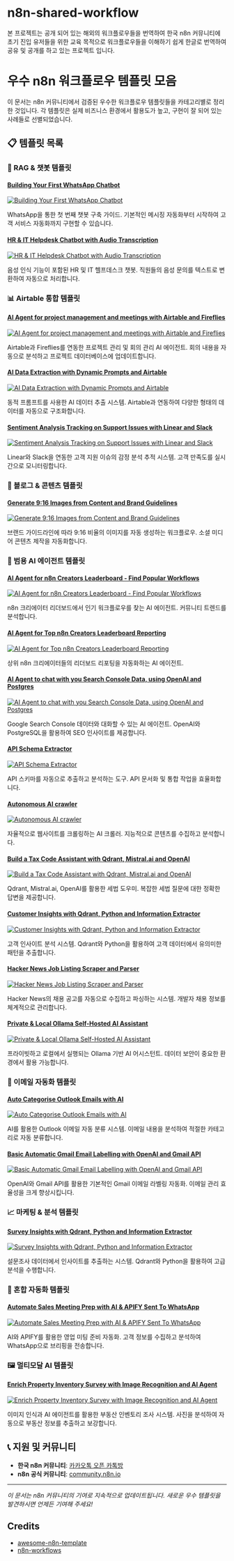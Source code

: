 # n8n-shared-workflow

본 프로젝트는 공개 되어 있는 해외의 워크플로우들을 번역하여 한국 n8n 커뮤니티에 초기 진입 유저들을 위한 교육 목적으로 워크플로우들을 이해하기 쉽게 한글로 번역하여 공유 및 공개를 하고 있는 프로젝트 입니다.

# 우수 n8n 워크플로우 템플릿 모음

이 문서는 n8n 커뮤니티에서 검증된 우수한 워크플로우 템플릿들을 카테고리별로 정리한 것입니다.
각 템플릿은 실제 비즈니스 환경에서 활용도가 높고, 구현이 잘 되어 있는 사례들로 선별되었습니다.

## 📋 템플릿 목록

### 🤖 RAG & 챗봇 템플릿

#### [Building Your First WhatsApp Chatbot](https://raw.githubusercontent.com/n8nKOR/n8n-shared-workflow/refs/heads/main/workflows/awesome-n8n-templates-by-enescingoz/rag/Building%20Your%20First%20WhatsApp%20Chatbot.json)
[![Building Your First WhatsApp Chatbot](workflows/awesome-n8n-templates-by-enescingoz/rag/Building%20Your%20First%20WhatsApp%20Chatbot.png)](https://raw.githubusercontent.com/n8nKOR/awesome-n8n-templates/refs/heads/main/workflows/awesome-n8n-templates-by-enescingoz/rag/Building%20Your%20First%20WhatsApp%20Chatbot.json)

WhatsApp을 통한 첫 번째 챗봇 구축 가이드. 기본적인 메시징 자동화부터 시작하여 고객 서비스 자동화까지 구현할 수 있습니다.

#### [HR & IT Helpdesk Chatbot with Audio Transcription](https://raw.githubusercontent.com/n8nKOR/awesome-n8n-templates/refs/heads/main/workflows/awesome-n8n-templates-by-enescingoz/rag/HR%20%26%20IT%20Helpdesk%20Chatbot%20with%20Audio%20Transcription.json)
[![HR & IT Helpdesk Chatbot with Audio Transcription](workflows/awesome-n8n-templates-by-enescingoz/rag/HR%20&%20IT%20Helpdesk%20Chatbot%20with%20Audio%20Transcription.png)](https://raw.githubusercontent.com/n8nKOR/awesome-n8n-templates/refs/heads/main/workflows/awesome-n8n-templates-by-enescingoz/rag/HR%20%26%20IT%20Helpdesk%20Chatbot%20with%20Audio%20Transcription.json)

음성 인식 기능이 포함된 HR 및 IT 헬프데스크 챗봇. 직원들의 음성 문의를 텍스트로 변환하여 자동으로 처리합니다.

### 📊 Airtable 통합 템플릿

#### [AI Agent for project management and meetings with Airtable and Fireflies](https://raw.githubusercontent.com/n8nKOR/awesome-n8n-templates/refs/heads/main/workflows/awesome-n8n-templates-by-enescingoz/airtable/AI%20Agent%20for%20project%20management%20and%20meetings%20with%20Airtable%20and%20Fireflies.json)
[![AI Agent for project management and meetings with Airtable and Fireflies](workflows/awesome-n8n-templates-by-enescingoz/airtable/AI%20Agent%20for%20project%20management%20and%20meetings%20with%20Airtable%20and%20Fireflies.png)](https://raw.githubusercontent.com/n8nKOR/awesome-n8n-templates/refs/heads/main/workflows/awesome-n8n-templates-by-enescingoz/airtable/AI%20Agent%20for%20project%20management%20and%20meetings%20with%20Airtable%20and%20Fireflies.json)

Airtable과 Fireflies를 연동한 프로젝트 관리 및 회의 관리 AI 에이전트. 회의 내용을 자동으로 분석하고 프로젝트 데이터베이스에 업데이트합니다.

#### [AI Data Extraction with Dynamic Prompts and Airtable](https://raw.githubusercontent.com/n8nKOR/awesome-n8n-templates/refs/heads/main/workflows/awesome-n8n-templates-by-enescingoz/airtable/AI%20Data%20Extraction%20with%20Dynamic%20Prompts%20and%20Airtable.json)
[![AI Data Extraction with Dynamic Prompts and Airtable](workflows/awesome-n8n-templates-by-enescingoz/airtable/AI%20Data%20Extraction%20with%20Dynamic%20Prompts%20and%20Airtable.png)](https://raw.githubusercontent.com/n8nKOR/awesome-n8n-templates/refs/heads/main/workflows/awesome-n8n-templates-by-enescingoz/airtable/AI%20Data%20Extraction%20with%20Dynamic%20Prompts%20and%20Airtable.json)

동적 프롬프트를 사용한 AI 데이터 추출 시스템. Airtable과 연동하여 다양한 형태의 데이터를 자동으로 구조화합니다.

#### [Sentiment Analysis Tracking on Support Issues with Linear and Slack](https://raw.githubusercontent.com/n8nKOR/awesome-n8n-templates/refs/heads/main/workflows/awesome-n8n-templates-by-enescingoz/airtable/Sentiment%20Analysis%20Tracking%20on%20Support%20Issues%20with%20Linear%20and%20Slack-1.json)
[![Sentiment Analysis Tracking on Support Issues with Linear and Slack](workflows/awesome-n8n-templates-by-enescingoz/airtable/Sentiment%20Analysis%20Tracking%20on%20Support%20Issues%20with%20Linear%20and%20Slack-1.png)](https://raw.githubusercontent.com/n8nKOR/awesome-n8n-templates/refs/heads/main/workflows/awesome-n8n-templates-by-enescingoz/airtable/Sentiment%20Analysis%20Tracking%20on%20Support%20Issues%20with%20Linear%20and%20Slack-1.json)

Linear와 Slack을 연동한 고객 지원 이슈의 감정 분석 추적 시스템. 고객 만족도를 실시간으로 모니터링합니다.

### 📝 블로그 & 콘텐츠 템플릿

#### [Generate 9:16 Images from Content and Brand Guidelines](https://raw.githubusercontent.com/n8nKOR/awesome-n8n-templates/refs/heads/main/workflows/awesome-n8n-templates-by-enescingoz/blog/Generate%209_16%20Images%20from%20Content%20and%20Brand%20Guidelines.json)
[![Generate 9:16 Images from Content and Brand Guidelines](workflows/awesome-n8n-templates-by-enescingoz/blog/Generate%209_16%20Images%20from%20Content%20and%20Brand%20Guidelines.png)](https://raw.githubusercontent.com/n8nKOR/awesome-n8n-templates/refs/heads/main/workflows/awesome-n8n-templates-by-enescingoz/blog/Generate%209_16%20Images%20from%20Content%20and%20Brand%20Guidelines.json)

브랜드 가이드라인에 따라 9:16 비율의 이미지를 자동 생성하는 워크플로우. 소셜 미디어 콘텐츠 제작을 자동화합니다.

### 🔧 범용 AI 에이전트 템플릿

#### [AI Agent for n8n Creators Leaderboard - Find Popular Workflows](https://raw.githubusercontent.com/n8nKOR/awesome-n8n-templates/refs/heads/main/workflows/awesome-n8n-templates-by-enescingoz/common/AI%20Agent%20for%20n8n%20Creators%20Leaderboard%20-%20Find%20Popular%20Workflows.json)
[![AI Agent for n8n Creators Leaderboard - Find Popular Workflows](workflows/awesome-n8n-templates-by-enescingoz/common/AI%20Agent%20for%20n8n%20Creators%20Leaderboard%20-%20Find%20Popular%20Workflows.png)](https://raw.githubusercontent.com/n8nKOR/awesome-n8n-templates/refs/heads/main/workflows/awesome-n8n-templates-by-enescingoz/common/AI%20Agent%20for%20n8n%20Creators%20Leaderboard%20-%20Find%20Popular%20Workflows.json)

n8n 크리에이터 리더보드에서 인기 워크플로우를 찾는 AI 에이전트. 커뮤니티 트렌드를 분석합니다.

#### [AI Agent for Top n8n Creators Leaderboard Reporting](https://raw.githubusercontent.com/n8nKOR/awesome-n8n-templates/refs/heads/main/workflows/awesome-n8n-templates-by-enescingoz/common/AI%20Agent%20for%20Top%20n8n%20Creators%20Leaderboard%20Reporting.json)
[![AI Agent for Top n8n Creators Leaderboard Reporting](workflows/awesome-n8n-templates-by-enescingoz/common/AI%20Agent%20for%20Top%20n8n%20Creators%20Leaderboard%20Reporting.png)](https://raw.githubusercontent.com/n8nKOR/awesome-n8n-templates/refs/heads/main/workflows/awesome-n8n-templates-by-enescingoz/common/AI%20Agent%20for%20Top%20n8n%20Creators%20Leaderboard%20Reporting.json)

상위 n8n 크리에이터들의 리더보드 리포팅을 자동화하는 AI 에이전트.

#### [AI Agent to chat with you Search Console Data, using OpenAI and Postgres](https://raw.githubusercontent.com/n8nKOR/awesome-n8n-templates/refs/heads/main/workflows/awesome-n8n-templates-by-enescingoz/common/AI%20Agent%20to%20chat%20with%20you%20Search%20Console%20Data%2C%20using%20OpenAI%20and%20Postgres.json)
[![AI Agent to chat with you Search Console Data, using OpenAI and Postgres](workflows/awesome-n8n-templates-by-enescingoz/common/AI%20Agent%20to%20chat%20with%20you%20Search%20Console%20Data,%20using%20OpenAI%20and%20Postgres.png)](https://raw.githubusercontent.com/n8nKOR/awesome-n8n-templates/refs/heads/main/workflows/awesome-n8n-templates-by-enescingoz/common/AI%20Agent%20to%20chat%20with%20you%20Search%20Console%20Data%2C%20using%20OpenAI%20and%20Postgres.json)

Google Search Console 데이터와 대화할 수 있는 AI 에이전트. OpenAI와 PostgreSQL을 활용하여 SEO 인사이트를 제공합니다.

#### [API Schema Extractor](https://raw.githubusercontent.com/n8nKOR/awesome-n8n-templates/refs/heads/main/workflows/awesome-n8n-templates-by-enescingoz/common/API%20Schema%20Extractor.json)
[![API Schema Extractor](workflows/awesome-n8n-templates-by-enescingoz/common/API%20Schema%20Extractor.png)](https://raw.githubusercontent.com/n8nKOR/awesome-n8n-templates/refs/heads/main/workflows/awesome-n8n-templates-by-enescingoz/common/API%20Schema%20Extractor.json)

API 스키마를 자동으로 추출하고 분석하는 도구. API 문서화 및 통합 작업을 효율화합니다.

#### [Autonomous AI crawler](https://raw.githubusercontent.com/n8nKOR/awesome-n8n-templates/refs/heads/main/workflows/awesome-n8n-templates-by-enescingoz/common/Autonomous%20AI%20crawler.json)
[![Autonomous AI crawler](workflows/awesome-n8n-templates-by-enescingoz/common/Autonomous%20AI%20crawler.png)](https://raw.githubusercontent.com/n8nKOR/awesome-n8n-templates/refs/heads/main/workflows/awesome-n8n-templates-by-enescingoz/common/Autonomous%20AI%20crawler.json)

자율적으로 웹사이트를 크롤링하는 AI 크롤러. 지능적으로 콘텐츠를 수집하고 분석합니다.

#### [Build a Tax Code Assistant with Qdrant, Mistral.ai and OpenAI](https://raw.githubusercontent.com/n8nKOR/awesome-n8n-templates/refs/heads/main/workflows/awesome-n8n-templates-by-enescingoz/common/Build%20a%20Tax%20Code%20Assistant%20with%20Qdrant%2C%20Mistral.ai%20and%20OpenAI.json)
[![Build a Tax Code Assistant with Qdrant, Mistral.ai and OpenAI](workflows/awesome-n8n-templates-by-enescingoz/common/Build%20a%20Tax%20Code%20Assistant%20with%20Qdrant,%20Mistral.ai%20and%20OpenAI.png)](https://raw.githubusercontent.com/n8nKOR/awesome-n8n-templates/refs/heads/main/workflows/awesome-n8n-templates-by-enescingoz/common/Build%20a%20Tax%20Code%20Assistant%20with%20Qdrant%2C%20Mistral.ai%20and%20OpenAI.json)

Qdrant, Mistral.ai, OpenAI를 활용한 세법 도우미. 복잡한 세법 질문에 대한 정확한 답변을 제공합니다.

#### [Customer Insights with Qdrant, Python and Information Extractor](https://raw.githubusercontent.com/n8nKOR/awesome-n8n-templates/refs/heads/main/workflows/awesome-n8n-templates-by-enescingoz/common/Customer%20Insights%20with%20Qdrant%2C%20Python%20and%20Information%20Extractor.json)
[![Customer Insights with Qdrant, Python and Information Extractor](common/Customer%20Insights%20with%20Qdrant,%20Python%20and%20Information%20Extractor.png)](https://raw.githubusercontent.com/n8nKOR/awesome-n8n-templates/refs/heads/main/workflows/awesome-n8n-templates-by-enescingoz/common/Customer%20Insights%20with%20Qdrant%2C%20Python%20and%20Information%20Extractor.json)

고객 인사이트 분석 시스템. Qdrant와 Python을 활용하여 고객 데이터에서 유의미한 패턴을 추출합니다.

#### [Hacker News Job Listing Scraper and Parser](https://raw.githubusercontent.com/n8nKOR/awesome-n8n-templates/refs/heads/main/workflows/awesome-n8n-templates-by-enescingoz/common/Hacker%20News%20Job%20Listing%20Scraper%20and%20Parser.json)
[![Hacker News Job Listing Scraper and Parser](common/Hacker%20News%20Job%20Listing%20Scraper%20and%20Parser.png)](https://raw.githubusercontent.com/n8nKOR/awesome-n8n-templates/refs/heads/main/workflows/awesome-n8n-templates-by-enescingoz/common/Hacker%20News%20Job%20Listing%20Scraper%20and%20Parser.json)

Hacker News의 채용 공고를 자동으로 수집하고 파싱하는 시스템. 개발자 채용 정보를 체계적으로 관리합니다.

#### [Private & Local Ollama Self-Hosted AI Assistant](https://raw.githubusercontent.com/n8nKOR/awesome-n8n-templates/refs/heads/main/workflows/awesome-n8n-templates-by-enescingoz/common/Private%20%26%20Local%20Ollama%20Self-Hosted%20AI%20Assistant.json)
[![Private & Local Ollama Self-Hosted AI Assistant](workflows/awesome-n8n-templates-by-enescingoz/common/Private%20&%20Local%20Ollama%20Self-Hosted%20AI%20Assistant.png)](https://raw.githubusercontent.com/n8nKOR/awesome-n8n-templates/refs/heads/main/workflows/awesome-n8n-templates-by-enescingoz/common/Private%20%26%20Local%20Ollama%20Self-Hosted%20AI%20Assistant.json)

프라이빗하고 로컬에서 실행되는 Ollama 기반 AI 어시스턴트. 데이터 보안이 중요한 환경에서 활용 가능합니다.

### 📧 이메일 자동화 템플릿

#### [Auto Categorise Outlook Emails with AI](https://raw.githubusercontent.com/n8nKOR/awesome-n8n-templates/refs/heads/main/workflows/awesome-n8n-templates-by-enescingoz/email/Auto%20Categorise%20Outlook%20Emails%20with%20AI.json)
[![Auto Categorise Outlook Emails with AI](workflows/awesome-n8n-templates-by-enescingoz/email/Auto%20Categorise%20Outlook%20Emails%20with%20AI.png)](https://raw.githubusercontent.com/n8nKOR/awesome-n8n-templates/refs/heads/main/workflows/awesome-n8n-templates-by-enescingoz/email/Auto%20Categorise%20Outlook%20Emails%20with%20AI.json)

AI를 활용한 Outlook 이메일 자동 분류 시스템. 이메일 내용을 분석하여 적절한 카테고리로 자동 분류합니다.

#### [Basic Automatic Gmail Email Labelling with OpenAI and Gmail API](https://raw.githubusercontent.com/n8nKOR/awesome-n8n-templates/refs/heads/main/workflows/awesome-n8n-templates-by-enescingoz/email/Basic%20Automatic%20Gmail%20Email%20Labelling%20with%20OpenAI%20and%20Gmail%20API.json)
[![Basic Automatic Gmail Email Labelling with OpenAI and Gmail API](workflows/awesome-n8n-templates-by-enescingoz/email/Basic%20Automatic%20Gmail%20Email%20Labelling%20with%20OpenAI%20and%20Gmail%20API.png)](https://raw.githubusercontent.com/n8nKOR/awesome-n8n-templates/refs/heads/main/workflows/awesome-n8n-templates-by-enescingoz/email/Basic%20Automatic%20Gmail%20Email%20Labelling%20with%20OpenAI%20and%20Gmail%20API.json)

OpenAI와 Gmail API를 활용한 기본적인 Gmail 이메일 라벨링 자동화. 이메일 관리 효율성을 크게 향상시킵니다.

### 📈 마케팅 & 분석 템플릿

#### [Survey Insights with Qdrant, Python and Information Extractor](https://raw.githubusercontent.com/n8nKOR/awesome-n8n-templates/refs/heads/main/workflows/awesome-n8n-templates-by-enescingoz/marketing/Survey%20Insights%20with%20Qdrant%2C%20Python%20and%20Information%20Extractor.json)
[![Survey Insights with Qdrant, Python and Information Extractor](workflows/awesome-n8n-templates-by-enescingoz/marketing/Survey%20Insights%20with%20Qdrant,%20Python%20and%20Information%20Extractor.png)](https://raw.githubusercontent.com/n8nKOR/awesome-n8n-templates/refs/heads/main/workflows/awesome-n8n-templates-by-enescingoz/marketing/Survey%20Insights%20with%20Qdrant%2C%20Python%20and%20Information%20Extractor.json)

설문조사 데이터에서 인사이트를 추출하는 시스템. Qdrant와 Python을 활용하여 고급 분석을 수행합니다.

### 🔄 혼합 자동화 템플릿

#### [Automate Sales Meeting Prep with AI & APIFY Sent To WhatsApp](https://raw.githubusercontent.com/n8nKOR/awesome-n8n-templates/refs/heads/main/workflows/awesome-n8n-templates-by-enescingoz/mixed/Automate%20Sales%20Meeting%20Prep%20with%20AI%20%26%20APIFY%20Sent%20To%20WhatsApp.json)
[![Automate Sales Meeting Prep with AI & APIFY Sent To WhatsApp](workflows/awesome-n8n-templates-by-enescingoz/mixed/Automate%20Sales%20Meeting%20Prep%20with%20AI%20&%20APIFY%20Sent%20To%20WhatsApp.png)](https://raw.githubusercontent.com/n8nKOR/awesome-n8n-templates/refs/heads/main/workflows/awesome-n8n-templates-by-enescingoz/mixed/Automate%20Sales%20Meeting%20Prep%20with%20AI%20%26%20APIFY%20Sent%20To%20WhatsApp.json)

AI와 APIFY를 활용한 영업 미팅 준비 자동화. 고객 정보를 수집하고 분석하여 WhatsApp으로 브리핑을 전송합니다.

### 🖼️ 멀티모달 AI 템플릿

#### [Enrich Property Inventory Survey with Image Recognition and AI Agent](https://raw.githubusercontent.com/n8nKOR/awesome-n8n-templates/refs/heads/main/workflows/awesome-n8n-templates-by-enescingoz/multi-modal/Enrich%20Property%20Inventory%20Survey%20with%20Image%20Recognition%20and%20AI%20Agent.json)
[![Enrich Property Inventory Survey with Image Recognition and AI Agent](workflows/awesome-n8n-templates-by-enescingoz/multi-modal/Enrich%20Property%20Inventory%20Survey%20with%20Image%20Recognition%20and%20AI%20Agent.png)](https://raw.githubusercontent.com/n8nKOR/awesome-n8n-templates/refs/heads/main/workflows/awesome-n8n-templates-by-enescingoz/multi-modal/Enrich%20Property%20Inventory%20Survey%20with%20Image%20Recognition%20and%20AI%20Agent.json)

이미지 인식과 AI 에이전트를 활용한 부동산 인벤토리 조사 시스템. 사진을 분석하여 자동으로 부동산 정보를 추출하고 보강합니다.

## 📞 지원 및 커뮤니티

- **한국 n8n 커뮤니티**: [카카오톡 오픈 카톡방](https://open.kakao.com/o/gGQSPpgh)
- **n8n 공식 커뮤니티**: [community.n8n.io](https://community.n8n.io)

---

*이 문서는 n8n 커뮤니티의 기여로 지속적으로 업데이트됩니다. 새로운 우수 템플릿을 발견하시면 언제든 기여해 주세요!*

## Credits

- [awesome-n8n-template](https://github.com/n8nKOR/awesome-n8n-templates)
- [n8n-workflows](https://github.com/Zie619/n8n-workflows)